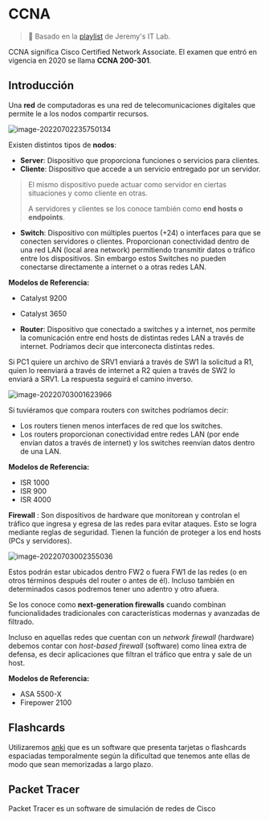 # CCNA

> :link: Basado en la [playlist](https://www.youtube.com/playlist?list=PLxbwE86jKRgMpuZuLBivzlM8s2Dk5lXBQ) de Jeremy's IT Lab.

 CCNA significa Cisco Certified Network Associate. El examen que entró en vigencia en 2020 se llama **CCNA 200-301**.



## Introducción

Una **red** de computadoras es una red de telecomunicaciones digitales que permite le a los nodos compartir recursos.

![image-20220702235750134](C:\Users\juan.lauria\AppData\Roaming\Typora\typora-user-images\image-20220702235750134.png)

Existen distintos tipos de **nodos**:

* **Server**: Dispositivo que proporciona funciones o servicios para clientes.
* **Cliente**: Dispositivo que accede a un servicio entregado por un servidor.

> El mismo dispositivo puede actuar como servidor en ciertas situaciones y como cliente en otras.
>
> A servidores y clientes se los conoce también como **end hosts o endpoints**.

* **Switch**: Dispositivo con múltiples puertos (+24) o interfaces para que se conecten servidores o clientes. Proporcionan conectividad dentro de una red LAN (local area network) permitiendo transmitir datos o tráfico entre los dispositivos. Sin embargo estos Switches no pueden conectarse directamente a internet o a otras redes LAN.



**Modelos de Referencia:**

* Catalyst 9200
* Catalyst 3650



* **Router**: Dispositivo que conectado a switches y a internet, nos permite la comunicación entre end hosts de distintas redes LAN a través de internet. Podríamos decir que interconecta distintas redes.

Si PC1 quiere un archivo de SRV1 enviará a través de SW1 la solicitud a R1, quien lo reenviará a través de internet a R2 quien a través de SW2 lo enviará a SRV1. La respuesta seguirá el camino inverso.

![image-20220703001623966](C:\Users\juan.lauria\AppData\Roaming\Typora\typora-user-images\image-20220703001623966.png)



Si tuviéramos que compara routers con switches podríamos decir:

* Los routers tienen menos interfaces de red que los switches.
* Los routers proporcionan conectividad entre redes LAN (por ende envían datos a través de internet) y los switches reenvían datos dentro de una LAN. 



**Modelos de Referencia:**

* ISR 1000
* ISR 900
* ISR 4000



**Firewall** : Son dispositivos de hardware que monitorean y controlan el tráfico que ingresa y egresa de las redes para evitar ataques. Esto se logra mediante reglas de seguridad. Tienen la función de proteger a los end hosts (PCs y servidores). 

![image-20220703002355036](C:\Users\juan.lauria\AppData\Roaming\Typora\typora-user-images\image-20220703002355036.png)

Estos podrán estar ubicados dentro FW2 o fuera FW1 de las redes (o en otros términos después del router o antes de él). Incluso también en determinados casos podremos tener uno adentro y otro afuera.



Se los conoce como **next-generation firewalls** cuando combinan funcionalidades tradicionales con características modernas y avanzadas de filtrado.

Incluso en aquellas redes que cuentan con un *network firewall* (hardware) debemos contar con *host-based firewall* (software) como línea extra de defensa, es decir aplicaciones que filtran el tráfico que entra y sale de un host.



**Modelos de Referencia:**

* ASA 5500-X
* Firepower 2100



## Flashcards

Utilizaremos [anki](https://apps.ankiweb.net/) que es un software que presenta tarjetas o flashcards espaciadas temporalmente según la dificultad que tenemos ante ellas de modo que sean memorizadas a largo plazo.



## Packet Tracer

Packet Tracer es un software de simulación de redes de Cisco
